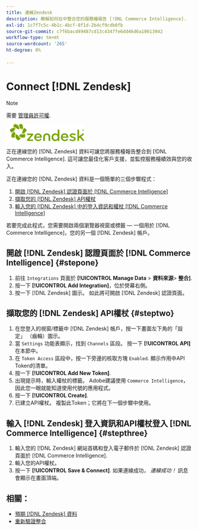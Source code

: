 ```yaml
---
title: 連線Zendesk
description: 瞭解如何在中整合您的服務檯報告 [!DNL Commerce Intelligence].
exl-id: 1c7f7c5c-4b1c-4bcf-8f1d-2b4cf9cdb0fb
source-git-commit: c7f6bacd49487cd13c4347fe6dd46d6a10613942
workflow-type: tm+mt
source-wordcount: '265'
ht-degree: 0%

---
```


# Connect [!DNL Zendesk]

>[!NOTE]
>
>需要 [管理員許可權](../../../administrator/user-management/user-management.md).

![](../../../assets/Zendesk_logo.png)

正在連線您的 [!DNL Zendesk] 資料可讓您將服務檯報告整合到 [!DNL Commerce Intelligence]. 這可讓您最佳化客戶支援，並監控服務檯績效與您的收入。

正在連線您的 [!DNL Zendesk] 資料是一個簡單的三個步驟程式：

1. [開啟 [!DNL Zendesk] 認證頁面於 [!DNL Commerce Intelligence]](#stepone)
1. [擷取您的 [!DNL Zendesk] API權杖](#steptwo)
1. [輸入您的 [!DNL Zendesk] 中的登入資訊和權杖 [!DNL Commerce Intelligence]](#stepthree)

若要完成此程式，您需要開啟兩個瀏覽器視窗或標籤 — 一個用於 [!DNL Commerce Intelligence]，您的另一個 [!DNL Zendesk] 帳戶。

## 開啟 [!DNL Zendesk] 認證頁面於 [!DNL Commerce Intelligence] {#stepone}

1. 前往 `Integrations` 頁面於 **[!UICONTROL Manage Data** > **&#x200B;資料來源&#x200B;**> **整合]**.
1. 按一下 **[!UICONTROL Add Integration]**，位於熒幕右側。
1. 按一下 [!DNL Zendesk] 圖示。 如此將可開啟 [!DNL Zendesk] 認證頁面。

## 擷取您的 [!DNL Zendesk] API權杖 {#steptwo}

1. 在您登入的視窗/標籤中 [!DNL Zendesk] 帳戶，按一下畫面左下角的「設定」 （齒輪）圖示。
1. 當 `Settings` 功能表顯示，找到 `Channels` 區段。 按一下 **[!UICONTROL API]** 在本節中。
1. 在 `Token Access` 區段中，按一下旁邊的核取方塊 `Enabled`. 顯示作用中API Token的清單。
1. 按一下 **[!UICONTROL Add New Token]**.
1. 出現提示時，輸入權杖的標籤。 Adobe建議使用 `Commerce Intelligence`，因此您一眼就能知道使用代號的應用程式。
1. 按一下 **[!UICONTROL Create]**.
1. 已建立API權杖。 複製此Token；它將在下一個步驟中使用。

## 輸入 [!DNL Zendesk] 登入資訊和API權杖登入 [!DNL Commerce Intelligence] {#stepthree}

1. 輸入您的 [!DNL Zendesk] 網站首碼和登入電子郵件於 [!DNL Zendesk] 認證頁面於 [!DNL Commerce Intelligence].
1. 輸入您的API權杖。
1. 按一下 **[!UICONTROL Save & Connect]**. 如果連線成功， *連線成功！* 訊息會顯示在畫面頂端。

## 相關：

* [預期 [!DNL Zendesk] 資料](../integrations/exp-zendesk-data.md)
* [重新驗證整合](https://experienceleague.adobe.com/docs/commerce-knowledge-base/kb/how-to/mbi-reauthenticating-integrations.html)
